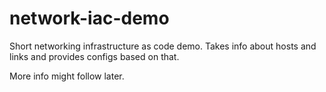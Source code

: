 # network-iac-demo
Short networking infrastructure as code demo. Takes info about hosts and links and provides configs based on that.  

More info might follow later.  
